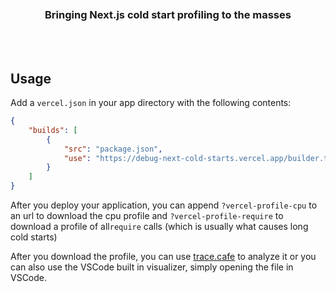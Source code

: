 <div align='center'>
    <br/>
    <br/>
    <br/>
    <h3>Bringing Next.js cold start profiling to the masses</h3>
    <br/>
    <br/>
</div>

## Usage

Add a `vercel.json` in your app directory with the following contents:

```json
{
    "builds": [
        {
            "src": "package.json",
            "use": "https://debug-next-cold-starts.vercel.app/builder.tgz"
        }
    ]
}
```

After you deploy your application, you can append `?vercel-profile-cpu` to an url to download the cpu profile and `?vercel-profile-require` to download a profile of all`require` calls (which is usually what causes long cold starts)

After you download the profile, you can use [trace.cafe](https://trace.cafe) to analyze it or you can also use the VSCode built in visualizer, simply opening the file in VSCode.
